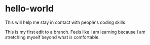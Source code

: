 # hello-world
This will help me stay in contact with people's coding skills

This is my first edit to a branch. Feels like I am learning because I am stretching myself beyond what is comfortable.
